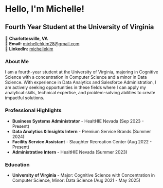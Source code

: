# Hello, I'm Michelle!

## Fourth Year Student at the University of Virginia

📍 **Charlottesville, VA**  
📧 **Email:** [michellehkim28@gmail.com](mailto:michellehkim28@gmail.com)  
🔗 **LinkedIn:** [michellekim](https://www.linkedin.com/in/michelle-kim-mk2025/)


### About Me 
I am a fourth-year student at the University of Virginia, majoring in Cognitive Science with a concentration in Computer Science and a minor in Data Science. With experience in Data Analytics and Salesforce Administration, I am actively seeking opportunities in these fields where I can apply my analytical skills, technical expertise, and problem-solving abilities to create impactful solutions.

### Professional Highlights 
- **Business Systems Administrator** - HealtHIE Nevada (Sep 2023 - Present)
- **Data Analytics & Insights Intern** - Premium Service Brands (Summer 2024)
- **Facility Service Assistant** - Slaughter Recreation Center (Aug 2022 - Present)
- **Administrative Intern** - HealtHIE Nevada (Summer 2023)


### Education 
- **University of Virginia** - Major: Cognitive Science with Concentration in Computer Science, Minor: Data Science (Aug 2021 - May 2025)
